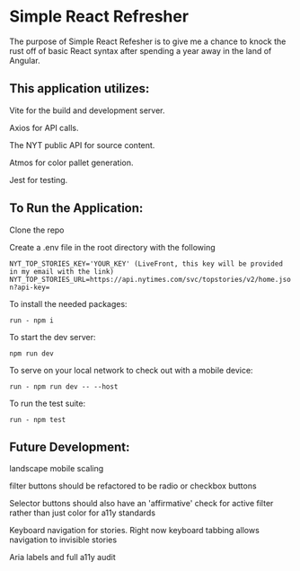 # Simple React Refresher
The purpose of Simple React Refesher is to give me a chance to knock the rust off of basic React syntax after spending a year away in the land of Angular. 

## This application utilizes: 
Vite for the build and development server.

Axios for API calls.

The NYT public API for source content.

Atmos for color pallet generation.

Jest for testing.


## To Run the Application:
Clone the repo

Create a .env file in the root directory with the following 

`NYT_TOP_STORIES_KEY='YOUR_KEY' (LiveFront, this key will be provided in my email with the link)
NYT_TOP_STORIES_URL=https://api.nytimes.com/svc/topstories/v2/home.json?api-key=`

To install the needed packages:

`run - npm i`

To start the dev server:

`npm run dev`

To serve on your local network to check out with a mobile device:

`run - npm run dev -- --host`

To run the test suite:

`run - npm test`


## Future Development:

landscape mobile scaling 

filter buttons should be refactored to be radio or checkbox buttons

Selector buttons should also have an 'affirmative' check for active filter rather than just color for a11y standards  

Keyboard navigation for stories. Right now keyboard tabbing allows navigation to invisible stories

Aria labels and full a11y audit 
